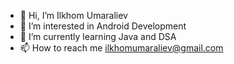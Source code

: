 - 👋 Hi, I’m Ilkhom Umaraliev
- 👀 I’m interested in Android Development
- 🌱 I’m currently learning Java and DSA
- 📫 How to reach me ilkhomumaraliev@gmail.com

<!---
ilkhomumaraliev/ilkhomumaraliev is a ✨ special ✨ repository because its `README.md` (this file) appears on your GitHub profile.
You can click the Preview link to take a look at your changes.
--->
